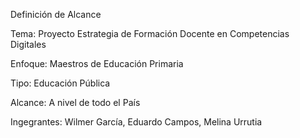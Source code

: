 Definición de Alcance 

Tema: Proyecto Estrategia de Formación Docente en Competencias Digitales 

Enfoque: Maestros de Educación Primaria 

Tipo: Educación Pública 

Alcance: A nivel de todo el País 

Ingegrantes: Wilmer García, Eduardo Campos, Melina Urrutia
